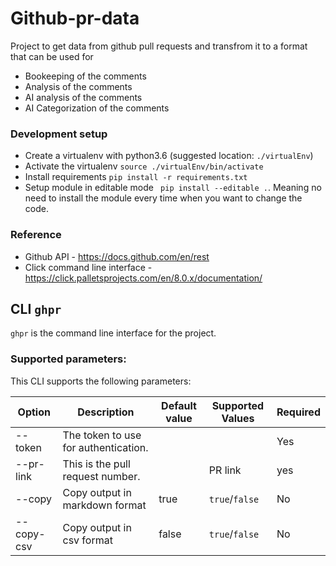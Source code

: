 # Github-pr-data
Project to get data from github pull requests and transfrom it to a format that can be used for 

* Bookeeping of the comments 
* Analysis of the comments
* AI analysis of the comments
* AI Categorization of the comments

### Development setup 

* Create a virtualenv with python3.6 (suggested location: `./virtualEnv`)
* Activate the virtualenv ```source ./virtualEnv/bin/activate```
* Install requirements ```pip install -r requirements.txt```
* Setup module in editable mode ``` pip install --editable .```. Meaning no need to install the module every time when you want to change the code.

### Reference

* Github API - https://docs.github.com/en/rest
* Click command line interface - https://click.palletsprojects.com/en/8.0.x/documentation/
## CLI `ghpr`
`ghpr` is the command line interface for the project.

### Supported parameters:

This CLI supports the following parameters:

| Option | Description | Default value | Supported Values |  Required |
| --- | --- | --- | --- | --- |
| --token | The token to use for authentication.  |  |  | Yes|
| --pr-link | This is the pull request number. | | PR link  | yes |
| --copy | Copy output in markdown format | true | `true`/`false`  | No |
| --copy-csv | Copy output in csv format | false | `true`/`false`  | No |

